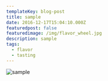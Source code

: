 ```yaml
---
templateKey: blog-post
title: sample
date: 2016-12-17T15:04:10.000Z
featuredpost: false
featuredimage: /img/flavor_wheel.jpg
description: sample
tags:
  - flavor
  - tasting
---
```

![sample](/img/flavor_wheel.jpg)
